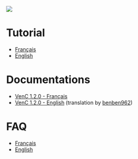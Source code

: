 ![](https://framagit.org/denissalem/VenC/raw/master/doc/logo.png "")

# Tutorial

- [Français](https://framagit.org/denissalem/VenC/blob/master/doc/howtoFR.md)
- [English](https://framagit.org/denissalem/VenC/blob/master/doc/howtoEN.md)

# Documentations

- [VenC 1.2.0 - Français](https://framagit.org/denissalem/VenC/blob/master/doc/FR.md)
- [VenC 1.2.0 - English](https://framagit.org/denissalem/VenC/blob/master/doc/EN.md) (translation by [benben962](https://github.com/benben962))

# FAQ

- [Français](https://framagit.org/denissalem/VenC/blob/master/doc/faqFR.md)
- [English](https://framagit.org/denissalem/VenC/blob/master/doc/faqEN.md)

